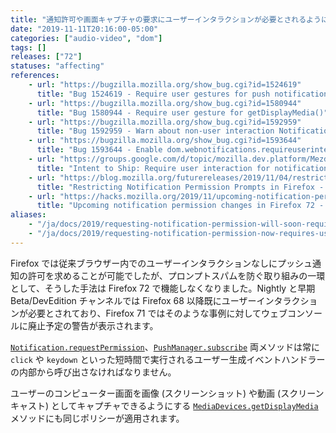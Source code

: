 ```yaml
---
title: "通知許可や画面キャプチャの要求にユーザーインタラクションが必要とされるようになりました"
date: "2019-11-11T20:16:00-05:00"
categories: ["audio-video", "dom"]
tags: []
releases: ["72"]
statuses: "affecting"
references:
    - url: "https://bugzilla.mozilla.org/show_bug.cgi?id=1524619"
      title: "Bug 1524619 - Require user gestures for push notifications"
    - url: "https://bugzilla.mozilla.org/show_bug.cgi?id=1580944"
      title: "Bug 1580944 - Require user gesture for getDisplayMedia()"
    - url: "https://bugzilla.mozilla.org/show_bug.cgi?id=1592959"
      title: "Bug 1592959 - Warn about non-user interaction Notification requests"
    - url: "https://bugzilla.mozilla.org/show_bug.cgi?id=1593644"
      title: "Bug 1593644 - Enable dom.webnotifications.requireuserinteraction on Release"
    - url: "https://groups.google.com/d/topic/mozilla.dev.platform/Mezd5pLjnJU/discussion"
      title: "Intent to Ship: Require user interaction for notification permission prompts"
    - url: "https://blog.mozilla.org/futurereleases/2019/11/04/restricting-notification-permission-prompts-in-firefox/"
      title: "Restricting Notification Permission Prompts in Firefox - Future Releases"
    - url: "https://hacks.mozilla.org/2019/11/upcoming-notification-permission-changes-in-firefox-72/"
      title: "Upcoming notification permission changes in Firefox 72 - Mozilla Hacks"
aliases:
    - "/ja/docs/2019/requesting-notification-permission-will-soon-require-user-interaction/"
    - "/ja/docs/2019/requesting-notification-permission-now-requires-user-interaction/"
---
```

Firefox では従来ブラウザー内でのユーザーインタラクションなしにプッシュ通知の許可を求めることが可能でしたが、プロンプトスパムを防ぐ取り組みの一環として、そうした手法は Firefox 72 で機能しなくなりました。Nightly と早期 Beta/DevEdition チャンネルでは Firefox 68 以降既にユーザーインタラクションが必要とされており、Firefox 71 ではそのような事例に対してウェブコンソールに廃止予定の警告が表示されます。

[`Notification.requestPermission`](https://developer.mozilla.org/docs/Web/API/Notification/requestPermission)、[`PushManager.subscribe`](https://developer.mozilla.org/docs/Web/API/PushManager/subscribe) 両メソッドは常に `click` や `keydown` といった短時間で実行されるユーザー生成イベントハンドラーの内部から呼び出さなければなりません。

ユーザーのコンピューター画面を画像 (スクリーンショット) や動画 (スクリーンキャスト) としてキャプチャできるようにする [`MediaDevices.getDisplayMedia`](https://developer.mozilla.org/docs/Web/API/MediaDevices/getDisplayMedia) メソッドにも同じポリシーが適用されます。
